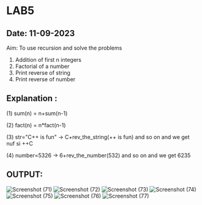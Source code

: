 # LAB5
## Date: 11-09-2023
Aim: To use recursion and solve the problems
1. Addition of first n integers
2. Factorial of a number
3. Print reverse of string
4. Print reverse of number

## Explanation :
(1) sum(n) = n+sum(n-1)

(2) fact(n) = n*fact(n-1)

(3) str="C++ is fun" -> C+rev_the_string(++ is fun) and so on and we get nuf si ++C

(4) number=5326 -> 6+rev_the_number(532) and so on and we get 6235

## OUTPUT:

![Screenshot (71)](https://github.com/saileshkumar16/LAB5/assets/144588637/5e1879d3-2d1d-4fb9-bf57-afd1c83e9005)
![Screenshot (72)](https://github.com/saileshkumar16/LAB5/assets/144588637/9d9cea2a-019e-4ef2-9d09-142568259bba)
![Screenshot (73)](https://github.com/saileshkumar16/LAB5/assets/144588637/c5baf84a-f3af-4f1d-9d13-da418999c0d2)
![Screenshot (74)](https://github.com/saileshkumar16/LAB5/assets/144588637/a3a5ee6e-897b-462e-b73b-579106f951bd)
![Screenshot (75)](https://github.com/saileshkumar16/LAB5/assets/144588637/c80e3c04-49b3-437b-9629-1b118fe1c4cd)
![Screenshot (76)](https://github.com/saileshkumar16/LAB5/assets/144588637/848812b1-594b-4c65-8751-6e71a8fdfd74)
![Screenshot (77)](https://github.com/saileshkumar16/LAB5/assets/144588637/7f0af0bb-a969-4d9c-abc2-27f75ddc9146)
